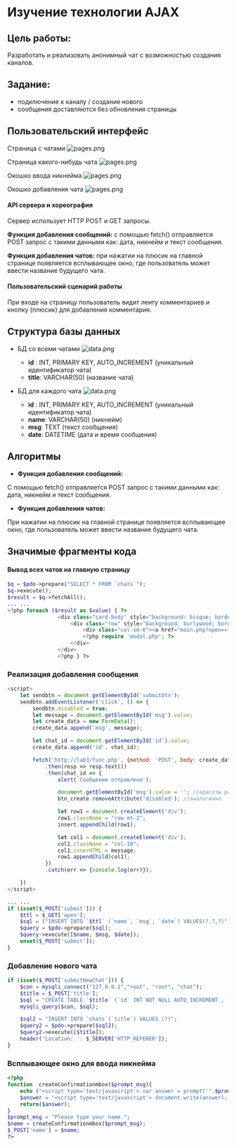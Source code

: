 # Изучение технологии AJAX

## Цель работы:
Разработать и реализовать анонимный чат с возможностью создания каналов.

## Задание:
- подключение к каналу / создание нового
- сообщения доставляются без обновления страницы

## Пользовательский интерфейс

Страница с чатами
![pages.png](screens/index.png)

Страница какого-нибудь чата
![pages.png](screens/main.png)

Окошко ввода никнейма
![pages.png](screens/prompt.png)

Окошко добавления чата
![pages.png](screens/addchat.png)


#### API сервера и хореография
Сервер использует HTTP POST и GET запросы.

**Функция добавления сообщений:**
с помощью fetch() отправляется POST запрос с такими данными как: дата, никнейм и текст сообщения. 

**Функция добавления чатов:**
при нажатии на плюсик на главной странице появляется всплывающее окно, где пользователь может ввести название будущего чата. 


#### Пользовательский сценарий работы
При входе на страницу пользователь видит ленту комментариев и кнопку (плюсик) для добавления комментария.


## Структура базы данных
- БД со всеми чатами
![data.png](screens/chatsDB.png)
  - **id** : INT, PRIMARY KEY, AUTO_INCREMENT
    (уникальный идентификатор чата)
  - **title**: VARCHAR(50)
    (название чата)
  
- БД для каждого чата
![data.png](screens/otherDB.png)
  - **id** : INT, PRIMARY KEY, AUTO_INCREMENT
    (уникальный идентификатор чата)
  - **name**: VARCHAR(50)
    (никнейм)
  - **msg**: TEXT
    (текст сообщения)
  - **date**: DATETIME
    (дата и время сообщения)


## Алгоритмы

- **Функция добавления сообщений:**

C помощью fetch() отправляется POST запрос с такими данными как: дата, никнейм и текст сообщения.


- **Функция добавления чатов:**

При нажатии на плюсик на главной странице появляется всплывающее окно, где пользователь может ввести название будущего чата.


## Значимые фрагменты кода

#### Вывод всех чатов на главную страницу
```php
$q = $pdo->prepare("SELECT * FROM `chats`");
$q->execute();
$result = $q->fetchAll();
... ...
<?php foreach ($result as $value) { ?>
                <div class="card-body" style="background: bisque; border-radius: 10px; margin-bottom: 10px">
                    <div class="row" style="background: burlywood; border-radius: 10px; font-size: x-large">
                        <div class="col-sm-6"><a href="main.php?open=<?=$value['title'] ?> " class="link-primary" target="_blank"><?=$value['title']?></a></div>
                        <?php require 'modal.php'; ?>
                    </div>
                </div>
                <?php } ?>
```
###  Реализация добавления сообщения
```javascript
<script>
    let sendbtn = document.getElementById('submitbtn');
    sendbtn.addEventListener('click', () => {
        sendbtn.disabled = true;
        let message = document.getElementById('msg').value;
        let create_data = new FormData();
        create_data.append('msg', message);

        let chat_id = document.getElementById('id').value;
        create_data.append('id', chat_id);

        fetch('http://lab3/func.php', {method: 'POST', body: create_data})
            .then(resp => resp.text())
            .then(chat_id => {
                alert('Сообщение отправлено');

                document.getElementById('msg').value = ''; //красоты ради
                btn_create.removeAttribute('disabled'); //аналогично

                let row1 = document.createElement('div');
                row1.className = "row mt-2";
                insert.appendChild(row1);

                let col1 = document.createElement('div');
                col1.className = "col-10";
                col1.innerHTML = message;
                row1.appendChild(col1);
            })
            .catch(err => {console.log(err)});

    })
</script>
```
```php
... ...
if (isset($_POST['submit'])) {
    $ttl = $_GET['open'];
	$sql = ("INSERT INTO `$ttl` (`name`, `msg`, `date`) VALUES(?,?,?)");
	$query = $pdo->prepare($sql);
	$query->execute([$name, $msg, $date]);
    unset($_POST['submit']);
}
```
### Добавление нового чата
```php
if (isset($_POST['submitNewChat'])) {
    $con = mysqli_connect("127.0.0.1","root", "root", "chat");
    $title = $_POST['title'];
    $sql = "CREATE TABLE `$title` (`id` INT NOT NULL AUTO_INCREMENT , `name` VARCHAR(50) NOT NULL , `msg` TEXT NOT NULL , `date` DATETIME NOT NULL , PRIMARY KEY (`id`)) ENGINE = InnoDB";
    mysqli_query($con, $sql);

    $sql2 = "INSERT INTO `chats`(`title`) VALUES (?)";
    $query2 = $pdo->prepare($sql2);
    $query2->execute([$title]);
    header('Location: '. $_SERVER['HTTP_REFERER']);
}
```
### Всплывающее окно для ввода никнейма
```php
<?php
function  createConfirmationmbox($prompt_msg){
    echo ("<script type='text/javascript'> var answer = prompt('".$prompt_msg."'); </script>");;
    $answer = "<script type='text/javascript'> document.write(answer); </script>";
    return($answer);
}
$prompt_msg = "Please type your name.";
$name = createConfirmationmbox($prompt_msg);
$_POST['name'] = $name;
?>
```